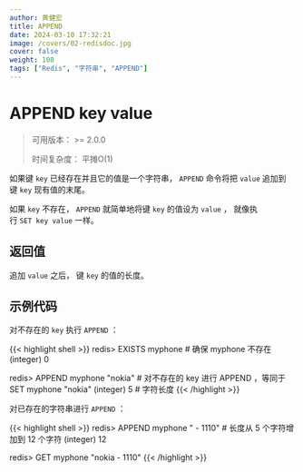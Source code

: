 ```yaml
---
author: 黄健宏
title: APPEND
date: 2024-03-10 17:32:21
image: /covers/02-redisdoc.jpg
cover: false
weight: 108 
tags: ["Redis", "字符串", "APPEND"]
---
```


# APPEND key value

> 可用版本： >= 2.0.0
> 
> 时间复杂度： 平摊O(1)

如果键 `key` 已经存在并且它的值是一个字符串， `APPEND` 命令将把 `value` 追加到键 `key` 现有值的末尾。

如果 `key` 不存在， `APPEND` 就简单地将键 `key` 的值设为 `value` ， 就像执行 `SET key value` 一样。

## 返回值

追加 `value` 之后， 键 `key` 的值的长度。

## 示例代码

对不存在的 `key` 执行 `APPEND` ：

{{< highlight shell >}}
redis> EXISTS myphone               # 确保 myphone 不存在
(integer) 0

redis> APPEND myphone "nokia"       # 对不存在的 key 进行 APPEND ，等同于 SET myphone "nokia"
(integer) 5                         # 字符长度
{{< /highlight >}}

对已存在的字符串进行 `APPEND` ：

{{< highlight shell >}}
redis> APPEND myphone " - 1110"     # 长度从 5 个字符增加到 12 个字符
(integer) 12

redis> GET myphone
"nokia - 1110"
{{< /highlight >}}